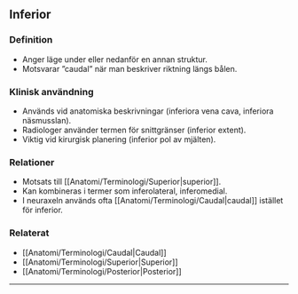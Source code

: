 ## Inferior

### Definition
- Anger läge under eller nedanför en annan struktur.  
- Motsvarar ”caudal” när man beskriver riktning längs bålen.

### Klinisk användning
- Används vid anatomiska beskrivningar (inferiora vena cava, inferiora näsmusslan).  
- Radiologer använder termen för snittgränser (inferior extent).  
- Viktig vid kirurgisk planering (inferior pol av mjälten).

### Relationer
- Motsats till [[Anatomi/Terminologi/Superior|superior]].  
- Kan kombineras i termer som inferolateral, inferomedial.  
- I neuraxeln används ofta [[Anatomi/Terminologi/Caudal|caudal]] istället för inferior.

### Relaterat
- [[Anatomi/Terminologi/Caudal|Caudal]]  
- [[Anatomi/Terminologi/Superior|Superior]]  
- [[Anatomi/Terminologi/Posterior|Posterior]]  

---
